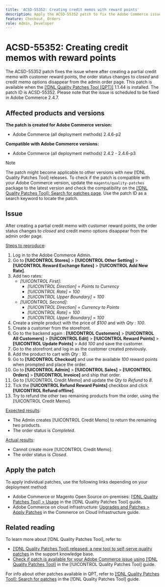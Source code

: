 ```yaml
---
title: 'ACSD-55352: Creating credit memos with reward points'
description: Apply the ACSD-55352 patch to fix the Adobe Commerce issue where after creating a partial credit memo with customer reward points, the order status changes to *closed* and credit memo options disappear from the admin order page.
feature: Checkout, Orders
role: Admin, Developer
---
```

# ACSD-55352: Creating credit memos with reward points

The ACSD-55352 patch fixes the issue where after creating a partial credit memo with customer reward points, the order status changes to *closed* and credit memo options disappear from the admin order page. This patch is available when the [[!DNL Quality Patches Tool (QPT)]](https://experienceleague.adobe.com/en/docs/commerce-knowledge-base/kb/announcements/commerce-announcements/magento-quality-patches-released-new-tool-to-self-serve-quality-patches) 1.1.44 is installed. The patch ID is ACSD-55352. Please note that the issue is scheduled to be fixed in Adobe Commerce 2.4.7.

## Affected products and versions

**The patch is created for Adobe Commerce version:**

* Adobe Commerce (all deployment methods) 2.4.6-p2

**Compatible with Adobe Commerce versions:**

* Adobe Commerce (all deployment methods) 2.4.2 - 2.4.6-p3

>[!NOTE]
>
>The patch might become applicable to other versions with new [!DNL Quality Patches Tool] releases. To check if the patch is compatible with your Adobe Commerce version, update the `magento/quality-patches` package to the latest version and check the compatibility on the [[!DNL Quality Patches Tool]: Search for patches page](https://experienceleague.adobe.com/tools/commerce-quality-patches/index.html). Use the patch ID as a search keyword to locate the patch.

## Issue

After creating a partial credit memo with customer reward points, the order status changes to *closed* and credit memo options disappear from the admin order page.

<u>Steps to reproduce</u>:

1. Log in to the Adobe Commerce Admin.
2. Go to **[!UICONTROL Stores]** > **[!UICONTROL Other Setting]** > **[!UICONTROL Reward Exchange Rates]** > **[!UICONTROL Add New Rate]**.
3. Add two rates:
    * *[!UICONTROL First]*:
        * *[!UICONTROL Direction]* = *Points to Currency* 
        * *[!UICONTROL Rate]* = *100*
        * *[!UICONTROL Upper Boundary]* = *100*
    * *[!UICONTROL Second]*:
        * *[!UICONTROL Direction]* = *Currency to Points*
        * *[!UICONTROL Rate]* = *100*
        * *[!UICONTROL Upper Boundary]* = *100* 
4. Create a simple product with the price of *$100* and with *Qty* : *100*.
5. Create a customer from the storefront.
6. Go to the backend again : **[!UICONTROL Customers]** > **[!UICONTROL All Customers]** > **[!UICONTROL Edit]** > **[!UICONTROL Reward Points]** > **[!UICONTROL Update Points]** > Add *100* and save the customer.
7. Go to the storefront and log in as the customer created previously.
8. Add the product to cart with *Qty* : *10*.
9. Go to **[!UICONTROL Checkout]** and use the available *100* reward points when prompted and place the order.
10. Go to **[!UICONTROL Admin]** > **[!UICONTROL Sales]** > **[!UICONTROL Orders]** > **[!UICONTROL Invoice]** and ship that order.
11. Go to [!UICONTROL Credit Memo] and update the *Qty to Refund* to *8*.
12. Tick the **[!UICONTROL Refund Reward Points]** checkbox and  click **[!UICONTROL Refund offline]**.
13. Try to refund the other two remaining products from the order, using the [!UICONTROL Credit Memo].

<u>Expected results</u>:

* The Admin creates [!UICONTROL Credit Memo] to return the remaining two products.
* The order status is *Completed*.

<u>Actual results</u>:

* Cannot create more [!UICONTROL Credit Memo].
* The order status is *Closed*.

## Apply the patch

To apply individual patches, use the following links depending on your deployment method:

* Adobe Commerce or Magento Open Source on-premises: [[!DNL Quality Patches Tool] > Usage](https://experienceleague.adobe.com/docs/commerce-operations/tools/quality-patches-tool/usage.html) in the [!DNL Quality Patches Tool] guide.
* Adobe Commerce on cloud infrastructure: [Upgrades and Patches > Apply Patches](https://experienceleague.adobe.com/docs/commerce-cloud-service/user-guide/develop/upgrade/apply-patches.html) in the Commerce on Cloud Infrastructure guide.

## Related reading

To learn more about [!DNL Quality Patches Tool], refer to:

* [[!DNL Quality Patches Tool] released: a new tool to self-serve quality patches](https://experienceleague.adobe.com/en/docs/commerce-knowledge-base/kb/announcements/commerce-announcements/magento-quality-patches-released-new-tool-to-self-serve-quality-patches) in the support knowledge base.
* [Check if patch is available for your Adobe Commerce issue using [!DNL Quality Patches Tool]](/help/tools/quality-patches-tool/patches-available-in-qpt/check-patch-for-magento-issue-with-magento-quality-patches.md) in the [!UICONTROL Quality Patches Tool] guide.


For info about other patches available in QPT, refer to [[!DNL Quality Patches Tool]: Search for patches](https://experienceleague.adobe.com/tools/commerce-quality-patches/index.html) in the [!DNL Quality Patches Tool] guide.
